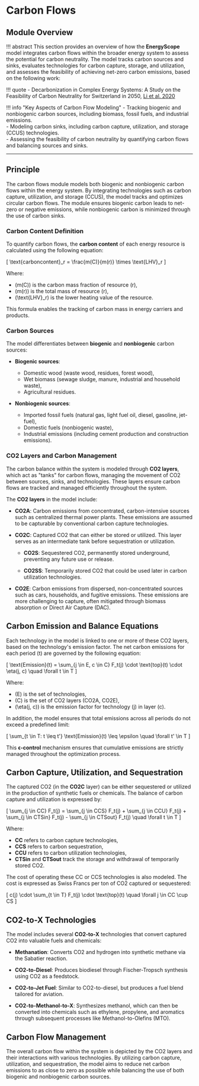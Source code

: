 # Carbon Flows

## Module Overview

!!! abstract
    This section provides an overview of how the **EnergyScope** model integrates carbon flows within the broader energy system to assess the potential for carbon neutrality. The model tracks carbon sources and sinks, evaluates technologies for carbon capture, storage, and utilization, and assesses the feasibility of achieving net-zero carbon emissions, based on the following work:

!!! quote
    - Decarbonization in Complex Energy Systems: A Study on the Feasibility of Carbon Neutrality for Switzerland in 2050, [Li et al. 2020](https://doi.org/10.3389/fenrg.2020.549615)

!!! info "Key Aspects of Carbon Flow Modeling"
    - Tracking biogenic and nonbiogenic carbon sources, including biomass, fossil fuels, and industrial emissions.  
    - Modeling carbon sinks, including carbon capture, utilization, and storage (CCUS) technologies.  
    - Assessing the feasibility of carbon neutrality by quantifying carbon flows and balancing sources and sinks.  

---

## Principle

The carbon flows module models both biogenic and nonbiogenic carbon flows within the energy system. By integrating technologies such as carbon capture, utilization, and storage (CCUS), the model tracks and optimizes circular carbon flows. The module ensures biogenic carbon leads to net-zero or negative emissions, while nonbiogenic carbon is minimized through the use of carbon sinks.

### Carbon Content Definition
To quantify carbon flows, the **carbon content** of each energy resource is calculated using the following equation:

\[
\text{carboncontent}_r = \frac{m(C)}{m(r)} \times \text{LHV}_r
\]

Where:
- \(m(C)\) is the carbon mass fraction of resource \(r\),
- \(m(r)\) is the total mass of resource \(r\),
- \(\text{LHV}_r\) is the lower heating value of the resource.

This formula enables the tracking of carbon mass in energy carriers and products.

### Carbon Sources
The model differentiates between **biogenic** and **nonbiogenic** carbon sources:

- **Biogenic sources**: 
  - Domestic wood (waste wood, residues, forest wood),
  - Wet biomass (sewage sludge, manure, industrial and household waste),
  - Agricultural residues.

- **Nonbiogenic sources**: 
  - Imported fossil fuels (natural gas, light fuel oil, diesel, gasoline, jet-fuel),
  - Domestic fuels (nonbiogenic waste),
  - Industrial emissions (including cement production and construction emissions).

### CO2 Layers and Carbon Management
The carbon balance within the system is modeled through **CO2 layers**, which act as "tanks" for carbon flows, managing the movement of CO2 between sources, sinks, and technologies. These layers ensure carbon flows are tracked and managed efficiently throughout the system.

The **CO2 layers** in the model include:

- **CO2A**: Carbon emissions from concentrated, carbon-intensive sources such as centralized thermal power plants. These emissions are assumed to be capturable by conventional carbon capture technologies.
  
- **CO2C**: Captured CO2 that can either be stored or utilized. This layer serves as an intermediate tank before sequestration or utilization.
  
  - **CO2S**: Sequestered CO2, permanently stored underground, preventing any future use or release.
  
  - **CO2SS**: Temporarily stored CO2 that could be used later in carbon utilization technologies.
  
- **CO2E**: Carbon emissions from dispersed, non-concentrated sources such as cars, households, and fugitive emissions. These emissions are more challenging to capture, often mitigated through biomass absorption or Direct Air Capture (DAC).

## Carbon Emission and Balance Equations
Each technology in the model is linked to one or more of these CO2 layers, based on the technology's emission factor. The net carbon emissions for each period \(t\) are governed by the following equation:

\[
\text{Emission}(t) = \sum_{j \in E, c \in C} F_t(j) \cdot \text{top}(t) \cdot \eta(j, c) \quad \forall t \in T
\]

Where:
- \(E\) is the set of technologies,
- \(C\) is the set of CO2 layers (CO2A, CO2E),
- \(\eta(j, c)\) is the emission factor for technology \(j\) in layer \(c\).

In addition, the model ensures that total emissions across all periods do not exceed a predefined limit:

\[
\sum_{t \in T: t \leq t'} \text{Emission}(t) \leq \epsilon \quad \forall t' \in T
\]

This **ϵ-control** mechanism ensures that cumulative emissions are strictly managed throughout the optimization process.

## Carbon Capture, Utilization, and Sequestration
The captured CO2 (in the **CO2C** layer) can be either sequestered or utilized in the production of synthetic fuels or chemicals. The balance of carbon capture and utilization is expressed by:

\[
\sum_{j \in CC} F_t(j) = \sum_{j \in CCS} F_t(j) + \sum_{j \in CCU} F_t(j) + \sum_{j \in CTSin} F_t(j) - \sum_{j \in CTSout} F_t(j) \quad \forall t \in T
\]

Where:
- **CC** refers to carbon capture technologies,
- **CCS** refers to carbon sequestration,
- **CCU** refers to carbon utilization technologies,
- **CTSin** and **CTSout** track the storage and withdrawal of temporarily stored CO2.

The cost of operating these CC or CCS technologies is also modeled. The cost is expressed as Swiss Francs per ton of CO2 captured or sequestered:

\[
c(j) \cdot \sum_{t \in T} F_t(j) \cdot \text{top}(t) \quad \forall j \in CC \cup CS
\]

## CO2-to-X Technologies
The model includes several **CO2-to-X** technologies that convert captured CO2 into valuable fuels and chemicals:

- **Methanation**: Converts CO2 and hydrogen into synthetic methane via the Sabatier reaction.
  
- **CO2-to-Diesel**: Produces biodiesel through Fischer-Tropsch synthesis using CO2 as a feedstock.
  
- **CO2-to-Jet Fuel**: Similar to CO2-to-diesel, but produces a fuel blend tailored for aviation.
  
- **CO2-to-Methanol-to-X**: Synthesizes methanol, which can then be converted into chemicals such as ethylene, propylene, and aromatics through subsequent processes like Methanol-to-Olefins (MTO).

## Carbon Flow Management
The overall carbon flow within the system is depicted by the CO2 layers and their interactions with various technologies. By utilizing carbon capture, utilization, and sequestration, the model aims to reduce net carbon emissions to as close to zero as possible while balancing the use of both biogenic and nonbiogenic carbon sources.
